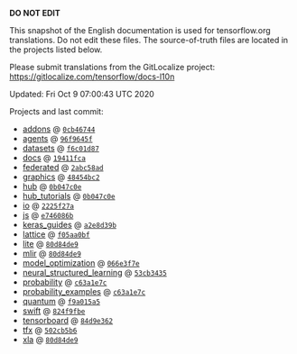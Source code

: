 __DO NOT EDIT__

This snapshot of the English documentation is used for tensorflow.org
translations. Do not edit these files. The source-of-truth files are located in
the projects listed below.

Please submit translations from the GitLocalize project: https://gitlocalize.com/tensorflow/docs-l10n

Updated: Fri Oct  9 07:00:43 UTC 2020

Projects and last commit:

- [addons](https://github.com/tensorflow/addons/tree/master/docs) @ <a href='https://github.com/tensorflow/addons/commit/0cb4674436376505c58bc91c13d51e1089e666fb'><code>0cb46744</code></a>
- [agents](https://github.com/tensorflow/agents/tree/master/docs) @ <a href='https://github.com/tensorflow/agents/commit/96f9645ff3715291606fa1241b5a620bca7873e2'><code>96f9645f</code></a>
- [datasets](https://github.com/tensorflow/datasets/tree/master/docs) @ <a href='https://github.com/tensorflow/datasets/commit/f6c01d87a6836f3c055bf0af71171203854f0a25'><code>f6c01d87</code></a>
- [docs](https://github.com/tensorflow/docs/tree/master/site/en) @ <a href='https://github.com/tensorflow/docs/commit/19411fcace81722baa9b5f2d1d5147f8363f9129'><code>19411fca</code></a>
- [federated](https://github.com/tensorflow/federated/tree/master/docs) @ <a href='https://github.com/tensorflow/federated/commit/2abc58ad767f119f3f498900f3fffa68e5198c60'><code>2abc58ad</code></a>
- [graphics](https://github.com/tensorflow/graphics/tree/master/tensorflow_graphics/g3doc) @ <a href='https://github.com/tensorflow/graphics/commit/48454bc297e4b7b59e1fac8b4cc92058e1d7642e'><code>48454bc2</code></a>
- [hub](https://github.com/tensorflow/hub/tree/master/docs) @ <a href='https://github.com/tensorflow/hub/commit/0b047c0e69661d26c34394c72d531e1ff8581a65'><code>0b047c0e</code></a>
- [hub_tutorials](https://github.com/tensorflow/hub/tree/master/examples/colab) @ <a href='https://github.com/tensorflow/hub/commit/0b047c0e69661d26c34394c72d531e1ff8581a65'><code>0b047c0e</code></a>
- [io](https://github.com/tensorflow/io/tree/master/docs) @ <a href='https://github.com/tensorflow/io/commit/2225f27a0463fa260ffb016e10bf645bd9a5c505'><code>2225f27a</code></a>
- [js](https://github.com/tensorflow/tfjs-website/tree/master/docs) @ <a href='https://github.com/tensorflow/tfjs-website/commit/e746086bed841a9ff7e6dcfe00b27f7333682105'><code>e746086b</code></a>
- [keras_guides](https://github.com/tensorflow/docs/tree/snapshot-keras/site/en/guide/keras) @ <a href='https://github.com/tensorflow/docs/commit/a2e8d39bbc7abd82f9dc2ebeacb5a689b8d850bd'><code>a2e8d39b</code></a>
- [lattice](https://github.com/tensorflow/lattice/tree/master/docs) @ <a href='https://github.com/tensorflow/lattice/commit/f05aa0bf2e85756f7a5f49f1378f0d1e428bea2d'><code>f05aa0bf</code></a>
- [lite](https://github.com/tensorflow/tensorflow/tree/master/tensorflow/lite/g3doc) @ <a href='https://github.com/tensorflow/tensorflow/commit/80d84de9e1f7eab52cee5872f0724e4a3b14d8e2'><code>80d84de9</code></a>
- [mlir](https://github.com/tensorflow/tensorflow/tree/master/tensorflow/compiler/mlir/g3doc) @ <a href='https://github.com/tensorflow/tensorflow/commit/80d84de9e1f7eab52cee5872f0724e4a3b14d8e2'><code>80d84de9</code></a>
- [model_optimization](https://github.com/tensorflow/model-optimization/tree/master/tensorflow_model_optimization/g3doc) @ <a href='https://github.com/tensorflow/model-optimization/commit/066e3f7e272ab35663939ea88cf92111c3379d1b'><code>066e3f7e</code></a>
- [neural_structured_learning](https://github.com/tensorflow/neural-structured-learning/tree/master/g3doc) @ <a href='https://github.com/tensorflow/neural-structured-learning/commit/53cb34358cafac75319c2b94631cc01578cc1c7e'><code>53cb3435</code></a>
- [probability](https://github.com/tensorflow/probability/tree/master/tensorflow_probability/g3doc) @ <a href='https://github.com/tensorflow/probability/commit/c63a1e7c8ff66b361198834dc0272e92b678cdfd'><code>c63a1e7c</code></a>
- [probability_examples](https://github.com/tensorflow/probability/tree/master/tensorflow_probability/examples/jupyter_notebooks) @ <a href='https://github.com/tensorflow/probability/commit/c63a1e7c8ff66b361198834dc0272e92b678cdfd'><code>c63a1e7c</code></a>
- [quantum](https://github.com/tensorflow/quantum/tree/master/docs) @ <a href='https://github.com/tensorflow/quantum/commit/f9a015a5664dce88ca99f6de85eaf5376ae0cf3a'><code>f9a015a5</code></a>
- [swift](https://github.com/tensorflow/swift/tree/master/docs/site) @ <a href='https://github.com/tensorflow/swift/commit/824f9fbe499642d64e315ac11423a8c9061dd075'><code>824f9fbe</code></a>
- [tensorboard](https://github.com/tensorflow/tensorboard/tree/master/docs) @ <a href='https://github.com/tensorflow/tensorboard/commit/84d9e36297b66bb866445aa216517eeaf16e45a6'><code>84d9e362</code></a>
- [tfx](https://github.com/tensorflow/tfx/tree/master/docs) @ <a href='https://github.com/tensorflow/tfx/commit/502cb5b67e768e7a032e059a862ba6237a4e95aa'><code>502cb5b6</code></a>
- [xla](https://github.com/tensorflow/tensorflow/tree/master/tensorflow/compiler/xla/g3doc) @ <a href='https://github.com/tensorflow/tensorflow/commit/80d84de9e1f7eab52cee5872f0724e4a3b14d8e2'><code>80d84de9</code></a>

